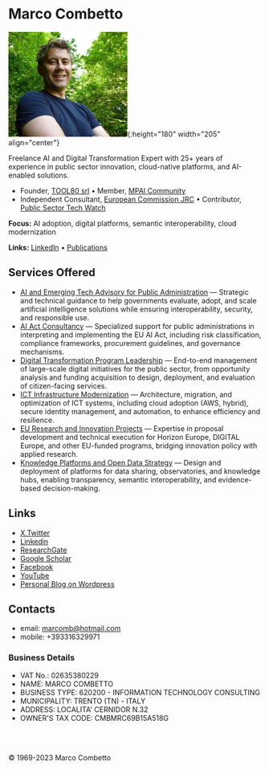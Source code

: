 # Marco Combetto  

![marcomb](images/marcomb.png){:height="180" width="205" align="center"}  

Freelance AI and Digital Transformation Expert with 25+ years of experience in public sector innovation, cloud-native platforms, and AI-enabled solutions.  

- Founder, [TOOL80 srl](https://www.tool80.it) • Member, [MPAI Community](https://mpai.community)  
- Independent Consultant, [European Commission JRC](https://op.europa.eu/en/web/who-is-who/organization/-/organization/JRC/COM_CRF_18002) • Contributor, [Public Sector Tech Watch](https://interoperable-europe.ec.europa.eu/collection/public-sector-tech-watch)  

**Focus:** AI adoption, digital platforms, semantic interoperability, cloud modernization  

**Links:** [LinkedIn](https://www.linkedin.com/in/marcomb/) • [Publications](https://publications.jrc.ec.europa.eu/repository/handle/JRC129301)  


## Services Offered

* [AI and Emerging Tech Advisory for Public Administration](aieme.html) — Strategic and technical guidance to help governments evaluate, adopt, and scale artificial intelligence solutions while ensuring interoperability, security, and responsible use.  
* [AI Act Consultancy](aiaservices.html) — Specialized support for public administrations in interpreting and implementing the EU AI Act, including risk classification, compliance frameworks, procurement guidelines, and governance mechanisms.  
* [Digital Transformation Program Leadership](dtplead.html) — End-to-end management of large-scale digital initiatives for the public sector, from opportunity analysis and funding acquisition to design, deployment, and evaluation of citizen-facing services.  
* [ICT Infrastructure Modernization](itinframod.html) — Architecture, migration, and optimization of ICT systems, including cloud adoption (AWS, hybrid), secure identity management, and automation, to enhance efficiency and resilience.  
* [EU Research and Innovation Projects](eurandiprjs.html) — Expertise in proposal development and technical execution for Horizon Europe, DIGITAL Europe, and other EU-funded programs, bridging innovation policy with applied research.  
* [Knowledge Platforms and Open Data Strategy](kmandod.html) — Design and deployment of platforms for data sharing, observatories, and knowledge hubs, enabling transparency, semantic interoperability, and evidence-based decision-making.  


## Links
- [X.Twitter](https://twitter.com/marcomb)
- [Linkedin](https://www.linkedin.com/in/marcomb/)
- [ResearchGate](https://www.researchgate.net/profile/Marco-Combetto)
- [Google Scholar](https://scholar.google.com/citations?user=VA6U5LgAAAAJ&hl=en)
- [Facebook](https://www.facebook.com/marcomb)
- [YouTube](https://www.youtube.com/channel/UCW5EnzxpFCW1Wh2t8kYq0_w)
- [Personal Blog on Wordpress](https://marcomb.wordpress.com/)

## Contacts
- email: [marcomb@hotmail.com](mailto:marcomb@hotmail.com?subject=Request)
- mobile: +393316329971

### Business Details
- VAT No.: 02635380229
- NAME: MARCO COMBETTO
- BUSINESS TYPE: 620200 - INFORMATION TECHNOLOGY CONSULTING
- MUNICIPALITY: TRENTO (TN) - ITALY
- ADDRESS: LOCALITA' CERNIDOR N.32
- OWNER'S TAX CODE: CMBMRC69B15A518G 

<br/><br/>


<footer>

&copy; 1969-2023 Marco Combetto 

</footer>

